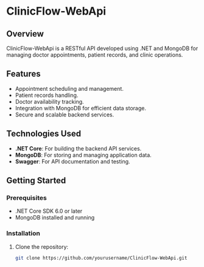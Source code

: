 # ClinicFlow-WebApi

## Overview
ClinicFlow-WebApi is a RESTful API developed using .NET and MongoDB for managing doctor appointments, patient records, and clinic operations.

## Features
- Appointment scheduling and management.
- Patient records handling.
- Doctor availability tracking.
- Integration with MongoDB for efficient data storage.
- Secure and scalable backend services.

## Technologies Used
- **.NET Core**: For building the backend API services.
- **MongoDB**: For storing and managing application data.
- **Swagger**: For API documentation and testing.

## Getting Started

### Prerequisites
- .NET Core SDK 6.0 or later
- MongoDB installed and running

### Installation
1. Clone the repository:
   ```bash
   git clone https://github.com/yourusername/ClinicFlow-WebApi.git

